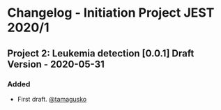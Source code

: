 # Changelog - Initiation Project JEST 2020/1
## Project 2: Leukemia detection [0.0.1] Draft Version - 2020-05-31
### Added
- First draft. [@tamagusko](https://github.com/tamagusko)
<!--
### Added
### Changed
### Fixed
### Removed
-->
